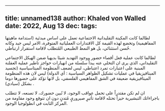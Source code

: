 
---
title: unnamed138
author: Khaled von Walled
date: 2022, Aug 13
dec:
tags:
---
لطالما كانت المكينة التقليدانية الاجتماعية تعمل على اساس مبدئية (استدامة ماهيتها المفاهيمية) وتخضع لهذه القيمة كل الاقتدارات العملياتية المتوفرة، الامر ليس جيد وكانه حُسن استثنائي، بل هو النمط الطبيعي المُتطلب لاقامة استقرار ارتباطي.

لطالما كانت عملية فعل أقصاء حضور ووجود التهديد شيئا بديهيا ضمن الهيكل الاجتماعي التقليداني، الذي يرى ان التخلي عنه يبدأ سلسلة من انهيارات حواجز تاطير عملية العقلنة المبنية على اعتبارات تمرد اعتباطي، ليس لضعف المنظومة الميتاسياسية (تجسيد الميتافيزيقيا في عمليات تشكيل الظواهر السياسية : أي الدولة) ليس لان هذه المنظومة الميتافيزيقية ضعيفة في الشق المفاهيمي الفلسفي، بل لانها تؤكد على حضورها دوما بشكل (سيادي) .


ان لم تكن مقتدراً على تحمل عواقب الوجود، لا تُبين حضورك، لا تصنعه، لا تتطلب باجراءاتك التبشيرية حيزاً تحتله لاقامة تأثيرٍ صيروريٍ مُتدنٍ دون ان تتوقع وجود مقاومة من المركز الثابت في انطولوجيا الوجود.

